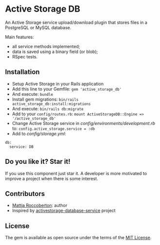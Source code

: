 # Active Storage DB
An Active Storage service upload/download plugin that stores files in a PostgreSQL or MySQL database.

Main features:
- all service methods implemented;
- data is saved using a binary field (or blob);
- RSpec tests.

## Installation
- Setup Active Storage in your Rails application
- Add this line to your Gemfile: `gem 'active_storage_db'`
- And execute: `bundle`
- Install gem migrations: `bin/rails active_storage_db:install:migrations`
- And execute: `bin/rails db:migrate`
- Add to your `config/routes.rb`: `mount ActiveStorageDB::Engine => '/active_storage_db'`
- Change Active Storage service in *config/environments/development.rb* to: `config.active_storage.service = :db`
- Add to *config/storage.yml*:
```
db:
  service: DB
```

## Do you like it? Star it!
If you use this component just star it. A developer is more motivated to improve a project when there is some interest.

## Contributors
- [Mattia Roccoberton](https://blocknot.es/): author
- Inspired by [activestorage-database-service](https://github.com/TitovDigital/activestorage-database-service) project

## License
The gem is available as open source under the terms of the [MIT License](https://opensource.org/licenses/MIT).

